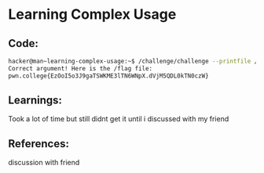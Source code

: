 # Learning Complex Usage
## Code:
```bash
hacker@man~learning-complex-usage:~$ /challenge/challenge --printfile /flag
Correct argument! Here is the /flag file:
pwn.college{EzOoI5o3J9gaTSWKME3lTN6WNpX.dVjM5QDL0kTN0czW}
```
## Learnings:
Took a lot of time but still didnt get it until i discussed with my friend
## References:
discussion with friend
